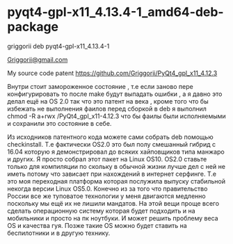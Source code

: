 # pyqt4-gpl-x11_4.13.4-1_amd64-deb-package
griggorii deb pyqt4-gpl-x11_4.13.4-1

Griggorii@gmail.com

My source code patent https://github.com/Griggorii/PyQt4_gpl_x11_4.12.3

Внутри стоит замороженное состояние , т.е если заново пере конфигурировать то после make будут выпадать ошибки , а я давно это делал ещё на OS 2.0 так что это патент на века , кроме того что бы избежать не выполнения фаилов перед сборкой в deb я выполнил 
chmod -R a+rwx /PyQt4_gpl_x11-4.12.3 что бы фаилы были исполняемыми и сохранили это состояние в себе.

Из исходников патентного кода можете сами собрать deb  помощью checkinstall. 
Т.е фактически OS2.0 это был полу смешанный гибрид с 16.04 которую я демонстрировал до всяких хайповщиков типа манжаро и других.
Я просто собрал этот пакет на Linux OS10. 
OS2.0 ставьте только для компиляции по скольку в обычной жизни лучше дел с ней не иметь потому что зависает при нахождений в интернет серфинге. Т.е это моя переходная платформа которая послужила выпуску стабильной некогда версии Linux OS5.0.
Конечно из за того что правительство России все же туповатое технологии у меня двигаются медленно поскольку мы ещё их не лишили мандатов.
На этой вещи проще всего сделать операционную систему которая будет подходить и на мобильники и просто на пк ноутбуки.
И может решить проблему веса OS и качества гуя.
Позже такие OS можно будет ставить на беспилотники и в другую технику.
